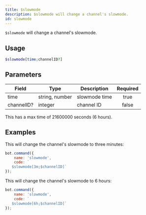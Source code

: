 ```yaml
---
title: $slowmode
description: $slowmode will change a channel's slowmode.
id: slowmode
---
```


`$slowmode` will change a channel's slowmode.

## Usage

```php
$slowmode[time;channelID?]
```

## Parameters 

| Field      | Type           | Description   | Required |
|------------|----------------|---------------|:--------:|
| time       | string, number | slowmode time |   true   |
| channelID? | integer        | channel ID    |  false   |

This has a max time of 21600000 seconds (6 hours).

## Examples

This will change the channel's slowmode to three minutes:

```javascript
bot.command({
    name: 'slowmode',
    code: `
   $slowmode[3m;$channelID]`
});
```

This will change the channel's slowmode to 6 hours:

```javascript
bot.command({
    name: 'slowmode',
    code: `
   $slowmode[6h;$channelID]`
});
```